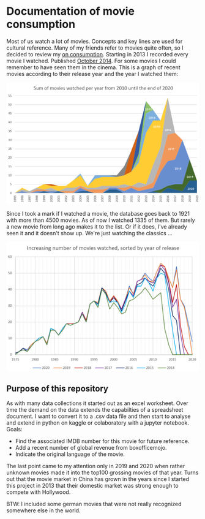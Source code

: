 # Documentation of movie consumption

Most of us watch a lot of movies. Concepts and key lines are used for cultural reference. Many of my friends refer to movies quite often, so I decided to review my [on consumption](https://hofkoh.de/2014/10/filmliste/). Starting in 2013 I recorded every movie I watched. Published [October 2014](https://hofkoh.de/2015/06/medienkonsum-die-zweite/). For some movies I could remember to have seen them in the cinema. This is a graph of recent movies according to their release year and the year I watched them:

![movies 2020](movies2020.png)

Since I took a mark if I watched a movie, the database goes back to 1921 with more than 4500 movies. As of now I watched 1335 of them. But rarely a new movie from long ago makes it to the list. Or if it does, I've already seen it and it doesn't show up. We're just watching the classics ...

![45 year graph](movies1975-2020.png)

## Purpose of this repository

As with many data collections it started out as an excel worksheet. Over time the demand on the data extends the capabilties of a spreadsheet document. I want to convert it to a .csv data file and then start to analyse and extend in python on kaggle or colaboratory with a jupyter notebook. Goals:

- Find the associated IMDB number for this movie for future reference.
- Add a recent number of global revenue from boxofficemojo.
- Indicate the original language of the movie.

The last point came to my attention only in 2019 and 2020 when rather unknown movies made it into the top100 grossing movies of that year. Turns out that the movie market in China has grown in the years since I started this project in 2013 that their domestic market was strong enough to compete with Hollywood.

BTW: I included some german movies that were not really recognized somewhere else in the world.



